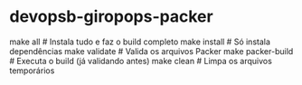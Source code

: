 # devopsb-giropops-packer

make all          # Instala tudo e faz o build completo
make install      # Só instala dependências
make validate     # Valida os arquivos Packer
make packer-build # Executa o build (já validando antes)
make clean        # Limpa os arquivos temporários
